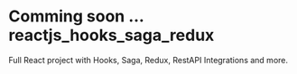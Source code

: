 # Comming soon ... reactjs_hooks_saga_redux
Full React project with Hooks, Saga, Redux, RestAPI Integrations and more.
